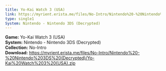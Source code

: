 ```yaml
---
title: Yo-Kai Watch 3 (USA)
link: https://myrient.erista.me/files/No-Intro/Nintendo%20-%20Nintendo%203DS%20(Decrypted)/Yo-Kai%20Watch%203%20(USA).zip
type: single1
System: Nintendo - Nintendo 3DS (Decrypted)
---
```

<b>Game:</b> Yo-Kai Watch 3 (USA)<br>
<b>System:</b> Nintendo - Nintendo 3DS (Decrypted)<br>
<b>Collection:</b> No-Intro<br>
<b>Download:</b> https://myrient.erista.me/files/No-Intro/Nintendo%20-%20Nintendo%203DS%20(Decrypted)/Yo-Kai%20Watch%203%20(USA).zip